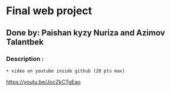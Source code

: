 # Final web project
## Done by: Paishan kyzy Nuriza and Azimov Talantbek
### Description :




	• video on youtube inside github (20 pts max)
https://youtu.be/JocZkCTgEao



